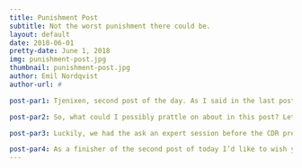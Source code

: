 ```yaml
---
title: Punishment Post
subtitle: Not the worst punishment there could be.
layout: default
date: 2018-06-01
pretty-date: June 1, 2018
img: punishment-post.jpg
thumbnail: punishment-post.jpg
author: Emil Nordqvist
author-url: #

post-par1: Tjenixen, second post of the day. As I said in the last post. My sloppiness gave me the opportunity to write to you twice today! Personally, I don’t think it’s a punishment. Well, I’ve had worse punishments at least.

post-par2: So, what could I possibly prattle on about in this post? Let’s talk Electronics!  So, what’s new? Recently we have been working hard to get everything done for the CDR. Mostly locking down part’s and finishing up the PCB on my part. As we are reviewing all the parts for a last time, of course there are always going to be something that we will stumble upon that needs and extra work.

post-par3: Luckily, we had the ask an expert session before the CDR presentation which gave us a lot of good input. Now we just need to put this input into work and finalize all the small details that are left until we can start ordering, testing and soldering inside the workshop all summer.

post-par4: As a finisher of the second post of today I’d like to wish you all a good summer and I hope you will stay on top of our blog during the summer as well! Ha de gött!
---
```

